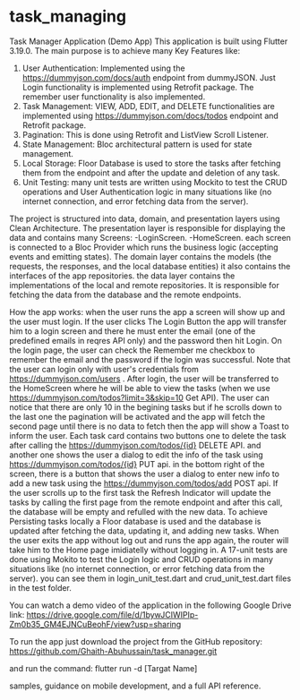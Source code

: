 # task_managing

Task Manager Application (Demo App)
This application is built using Flutter 3.19.0. The main purpose is to achieve many Key Features like:
1. User Authentication: Implemented using the  https://dummyjson.com/docs/auth endpoint from dummyJSON. Just Login functionality is implemented using Retrofit package. The remember user functionality is also implemented.
2. Task Management: VIEW, ADD, EDIT, and DELETE functionalities are implemented using https://dummyjson.com/docs/todos endpoint and Retrofit package.
3. Pagination: This is done using Retrofit and ListView Scroll Listener.
4. State Management: Bloc architectural pattern is used for state management.
5. Local Storage: Floor Database is used to store the tasks after fetching them from the endpoint and after the update and deletion of any task.
6. Unit Testing: many unit tests are written using Mockito to test the CRUD operations and User Authentication logic in many situations like (no internet connection, and error fetching data from the server).

The project is structured into data, domain, and presentation layers using Clean Architecture. The presentation layer is responsible for displaying the data and contains many Screens:
-LoginScreen.
-HomeScreen.
each screen is connected to a Bloc Provider which runs the business logic (accepting events and emitting states).
The domain layer contains the models (the requests, the responses, and the local database entities) it also contains the interfaces of the app repositories.
the data layer contains the implementations of the local and remote repositories. It is responsible for fetching the data from the database and the remote endpoints.

How the app works:
when the user runs the app a screen will show up and the user must login. If the user clicks The Login Button the app will transfer him to a login screen and there he must enter the email (one of the predefined emails in reqres API only) and the password then hit Login. On the login page, the user can check the Remember me 
checkbox to remember the email and the password if the login was successful. Note that the user can login only with user's credentials from https://dummyjson.com/users .
After login, the user will be transferred to the HomeScreen where he will be able to view the tasks (when we use https://dummyjson.com/todos?limit=3&skip=10 Get API). The user can notice that there are only 10 in the begining tasks but if he scrolls down to the last one
the pagination will be activated and the app will fetch the second page until there is no data to fetch then the app will show a Toast to inform the user.
Each task card contains two buttons one to delete the task after calling the https://dummyjson.com/todos/{id} DELETE API. and another one shows the user a dialog to edit the info of the task using https://dummyjson.com/todos/{id} PUT api.
in the bottom right of the screen, there is a button that shows the user a dialog to enter new info to add a new task using the https://dummyjson.com/todos/add POST api.
If the user scrolls up to the first task the Refresh Indicator will update the tasks by calling the first page from the remote endpoint and after this call, the database will be empty and refulled with the new data.
To achieve Persisting tasks locally a Floor database is used and the database is updated after fetching the data, updating it, and adding new tasks. When the user exits the app without log out and runs the app again, the router will take him to the Home page imidiatelly without logging in.
A 17-unit tests are done using Mokito to test the Login logic and CRUD operations in many situations like (no internet connection, or error fetching data from the server). you can see them in login_unit_test.dart and crud_unit_test.dart files in the test folder.

You can watch a demo video of the application in the following Google Drive link:
https://drive.google.com/file/d/1bywJCIWIPIp-Zm0b35_GM4EJNCuBeohF/view?usp=sharing

To run the app just download the project from the GitHub repository:
https://github.com/Ghaith-Abuhussain/task_manager.git

and run the command:
flutter run -d [Targat Name]

 

samples, guidance on mobile development, and a full API reference.
